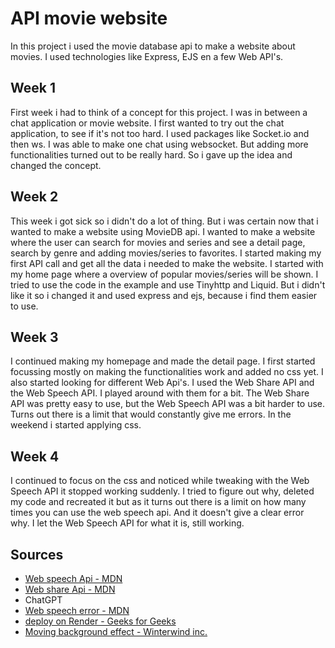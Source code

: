 # API movie website
In this project i used the movie database api to make a website about movies. I used technologies like Express, EJS en a few Web API's. 

## Week 1
First week i had to think of a concept for this project. I was in between a chat application or movie website. I first wanted to try out the chat application, to see if it's not too hard. I used packages like Socket.io and then ws. I was able to make one chat using websocket. But adding more functionalities turned out to be really hard. So i gave up the idea and changed the concept. 

## Week 2
This week i got sick so i didn't do a lot of thing. But i was certain now that i wanted to make a website using MovieDB api. I wanted to make a website where the user can search for movies and series and see a detail page, search by genre and adding movies/series to favorites. I started making my first API call and get all the data i needed to make the website. I started with my home page where a overview of popular movies/series will be shown. I tried to use the code in the example and use Tinyhttp and Liquid. But i didn't like it so i changed it and used express and ejs, because i find them easier to use.

## Week 3
I continued making my homepage and made the detail page. I first started focussing mostly on making the functionalities work and added no css yet. I also started looking for different Web Api's. I used the Web Share API and the Web Speech API. I played around with them for a bit. The Web Share API was pretty easy to use, but the Web Speech API was a bit harder to use. Turns out there is a limit that would constantly give me errors. In the weekend i started applying css.

## Week 4
I continued to focus on the css and noticed while tweaking with the Web Speech API it stopped working suddenly. I tried to figure out why, deleted my code and recreated it but as it turns out there is a limit on how many times you can use the web speech api. And it doesn't give a clear error why. I let the Web Speech API for what it is, still working. 

## Sources
* [Web speech Api - MDN](https://developer.mozilla.org/en-US/docs/Web/API/Web_Speech_API/Using_the_Web_Speech_API)
* [Web share Api - MDN](https://developer.mozilla.org/en-US/docs/Web/API/Web_Share_API)
* ChatGPT
* [Web speech error - MDN](https://developer.apple.com/forums/thread/663773)
* [deploy on Render - Geeks for Geeks](https://www.geeksforgeeks.org/how-to-deploy-node-js-express-application-on-render/)
* [Moving background effect - Winterwind inc.](https://www.youtube.com/watch?v=kyq_dQL70cQ&t=156s)

